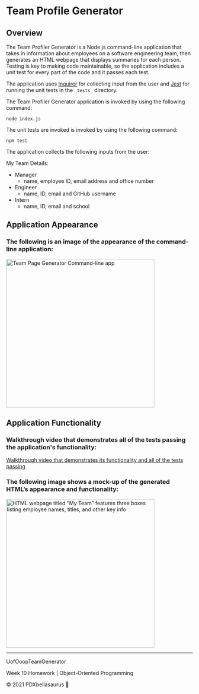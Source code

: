 # Team Profile Generator

## Overview

The Team Profiler Generator is a Node.js command-line application that takes in information about employees on a software engineering team, then generates an HTML webpage that displays summaries for each person. Testing is key to making code maintainable, so the application includes a unit test for every part of the code and it passes each test.

The application uses [Inquirer](https://www.npmjs.com/package/inquirer) for collecting input from the user and [Jest](https://www.npmjs.com/package/jest) for running the unit tests in the `_tests_` directory.

The Team Profiler Generator application is invoked by using the following command:

```
node index.js
```

The unit tests are invoked is invoked by using the following command:

```
npm test
```

The application collects the following inputs from the user:

My Team Details:
* Manager
    * name, employee ID, email address and office number
* Engineer
    * name, ID, email and GitHub username
* Intern
    * name, ID, email and school

## Application Appearance

### The following is an image of the appearance of the command-line application:

<img src="https://user-images.githubusercontent.com/74746211/113387883-02db8e80-9342-11eb-8bbf-c9b17cacf02b.png" alt="Team Page Generator Command-line app" width="400">

## Application Functionality

### Walkthrough video that demonstrates all of the tests passing the application's functionality:

[Walkthrough video that demonstrates its functionality and all of the tests passing](https://user-images.githubusercontent.com/74746211/113387737-bdb75c80-9341-11eb-997c-83f91a551403.mp4)

### The following image shows a mock-up of the generated HTML’s appearance and functionality:

<a href="./dist/team.html"><img src="https://user-images.githubusercontent.com/74746211/113388239-b2186580-9342-11eb-9983-8f73e7c5dd2a.png" alt="HTML webpage titled “My Team” features three boxes listing employee names, titles, and other key info" width="400"></a>

-----------
UofOoopTeamGenerator

Week 10 Homework | Object-Oriented Programming

© 2021 PDXbellasaurus :sauropod: